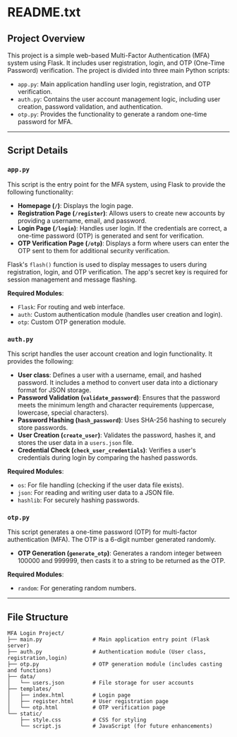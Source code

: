 # README.txt

## Project Overview

This project is a simple web-based Multi-Factor Authentication (MFA) system using Flask. It includes user registration, login, and OTP (One-Time Password) verification. The project is divided into three main Python scripts:

- `app.py`: Main application handling user login, registration, and OTP verification.
- `auth.py`: Contains the user account management logic, including user creation, password validation, and authentication.
- `otp.py`: Provides the functionality to generate a random one-time password for MFA.

---

## Script Details

### `app.py`

This script is the entry point for the MFA system, using Flask to provide the following functionality:

- **Homepage (`/`)**: Displays the login page.
- **Registration Page (`/register`)**: Allows users to create new accounts by providing a username, email, and password.
- **Login Page (`/login`)**: Handles user login. If the credentials are correct, a one-time password (OTP) is generated and sent for verification.
- **OTP Verification Page (`/otp`)**: Displays a form where users can enter the OTP sent to them for additional security verification.

Flask's `flash()` function is used to display messages to users during registration, login, and OTP verification. The app's secret key is required for session management and message flashing.

**Required Modules**:
- `Flask`: For routing and web interface.
- `auth`: Custom authentication module (handles user creation and login).
- `otp`: Custom OTP generation module.

### `auth.py`

This script handles the user account creation and login functionality. It provides the following:

- **User class**: Defines a user with a username, email, and hashed password. It includes a method to convert user data into a dictionary format for JSON storage.
- **Password Validation (`validate_password`)**: Ensures that the password meets the minimum length and character requirements (uppercase, lowercase, special characters).
- **Password Hashing (`hash_password`)**: Uses SHA-256 hashing to securely store passwords.
- **User Creation (`create_user`)**: Validates the password, hashes it, and stores the user data in a `users.json` file.
- **Credential Check (`check_user_credentials`)**: Verifies a user's credentials during login by comparing the hashed passwords.

**Required Modules**:
- `os`: For file handling (checking if the user data file exists).
- `json`: For reading and writing user data to a JSON file.
- `hashlib`: For securely hashing passwords.

### `otp.py`

This script generates a one-time password (OTP) for multi-factor authentication (MFA). The OTP is a 6-digit number generated randomly.

- **OTP Generation (`generate_otp`)**: Generates a random integer between 100000 and 999999, then casts it to a string to be returned as the OTP.

**Required Modules**:
- `random`: For generating random numbers.

---

## File Structure

```
MFA Login Project/
├── main.py                # Main application entry point (Flask server)
├── auth.py                # Authentication module (User class, registration,login)
├── otp.py                 # OTP generation module (includes casting and functions)
├── data/
│   └── users.json         # File storage for user accounts
├── templates/
│   ├── index.html         # Login page
│   ├── register.html      # User registration page
│   └── otp.html           # OTP verification page
└── static/
    ├── style.css          # CSS for styling
    └── script.js          # JavaScript (for future enhancements)
```
